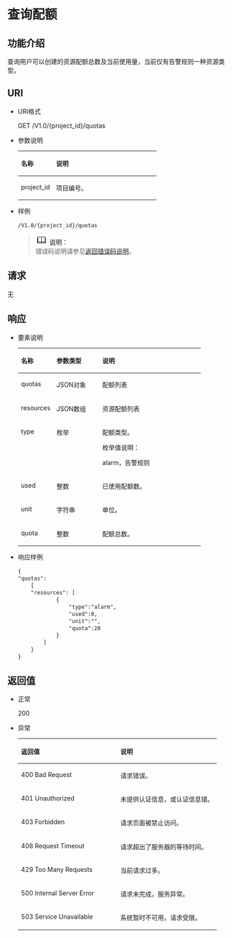# 查询配额<a name="ZH-CN_TOPIC_0020099236"></a>

## 功能介绍<a name="section66578044"></a>

查询用户可以创建的资源配额总数及当前使用量，当前仅有告警规则一种资源类型。

## URI<a name="section62331491"></a>

-   URI格式

    GET /V1.0/\{project\_id\}/quotas

-   参数说明

    <a name="table35846240171810"></a>
    <table><thead align="left"><tr id="row35634314171810"><th class="cellrowborder" valign="top" width="25.281396231187557%" id="mcps1.1.3.1.1"><p id="p698337171810"><a name="p698337171810"></a><a name="p698337171810"></a>名称</p>
    </th>
    <th class="cellrowborder" valign="top" width="74.71860376881246%" id="mcps1.1.3.1.2"><p id="p18391853171810"><a name="p18391853171810"></a><a name="p18391853171810"></a>说明</p>
    </th>
    </tr>
    </thead>
    <tbody><tr id="row13345138171810"><td class="cellrowborder" valign="top" width="25.281396231187557%" headers="mcps1.1.3.1.1 "><p id="p7214379171810"><a name="p7214379171810"></a><a name="p7214379171810"></a>project_id</p>
    </td>
    <td class="cellrowborder" valign="top" width="74.71860376881246%" headers="mcps1.1.3.1.2 "><p id="p21794587171810"><a name="p21794587171810"></a><a name="p21794587171810"></a>项目编号。</p>
    </td>
    </tr>
    </tbody>
    </table>

-   样例

    ```
    /V1.0/{project_id}/quotas
    ```

    >![](public_sys-resources/icon-note.gif) **说明：**   
    >错误码说明请参见[返回错误码说明](返回错误码说明.md)。  


## 请求<a name="section24112512"></a>

无

## 响应<a name="section15686020"></a>

-   要素说明

    <a name="table5856932152840"></a>
    <table><thead align="left"><tr id="row5206426152840"><th class="cellrowborder" valign="top" width="19.367349412192464%" id="mcps1.1.4.1.1"><p id="p19067323152840"><a name="p19067323152840"></a><a name="p19067323152840"></a>名称</p>
    </th>
    <th class="cellrowborder" valign="top" width="25.05150890801115%" id="mcps1.1.4.1.2"><p id="p9786487152840"><a name="p9786487152840"></a><a name="p9786487152840"></a>参数类型</p>
    </th>
    <th class="cellrowborder" valign="top" width="55.581141679796396%" id="mcps1.1.4.1.3"><p id="p54508002152840"><a name="p54508002152840"></a><a name="p54508002152840"></a>说明</p>
    </th>
    </tr>
    </thead>
    <tbody><tr id="row25652894105355"><td class="cellrowborder" valign="top" width="19.367349412192464%" headers="mcps1.1.4.1.1 "><p id="p64618506105355"><a name="p64618506105355"></a><a name="p64618506105355"></a>quotas</p>
    </td>
    <td class="cellrowborder" valign="top" width="25.05150890801115%" headers="mcps1.1.4.1.2 "><p id="p35329321105355"><a name="p35329321105355"></a><a name="p35329321105355"></a>JSON对象</p>
    </td>
    <td class="cellrowborder" valign="top" width="55.581141679796396%" headers="mcps1.1.4.1.3 "><p id="p43102763105355"><a name="p43102763105355"></a><a name="p43102763105355"></a>配额列表</p>
    </td>
    </tr>
    <tr id="row41015029105352"><td class="cellrowborder" valign="top" width="19.367349412192464%" headers="mcps1.1.4.1.1 "><p id="p33883078105352"><a name="p33883078105352"></a><a name="p33883078105352"></a>resources</p>
    </td>
    <td class="cellrowborder" valign="top" width="25.05150890801115%" headers="mcps1.1.4.1.2 "><p id="p42323558105352"><a name="p42323558105352"></a><a name="p42323558105352"></a>JSON数组</p>
    </td>
    <td class="cellrowborder" valign="top" width="55.581141679796396%" headers="mcps1.1.4.1.3 "><p id="p5656197105352"><a name="p5656197105352"></a><a name="p5656197105352"></a>资源配额列表</p>
    </td>
    </tr>
    <tr id="row53072054152840"><td class="cellrowborder" valign="top" width="19.367349412192464%" headers="mcps1.1.4.1.1 "><p id="p3869081152840"><a name="p3869081152840"></a><a name="p3869081152840"></a>type</p>
    </td>
    <td class="cellrowborder" valign="top" width="25.05150890801115%" headers="mcps1.1.4.1.2 "><p id="p17896115152840"><a name="p17896115152840"></a><a name="p17896115152840"></a>枚举</p>
    </td>
    <td class="cellrowborder" valign="top" width="55.581141679796396%" headers="mcps1.1.4.1.3 "><p id="p40299192152840"><a name="p40299192152840"></a><a name="p40299192152840"></a>配额类型。</p>
    <p id="p27148414152840"><a name="p27148414152840"></a><a name="p27148414152840"></a>枚举值说明：</p>
    <p id="p43009134152840"><a name="p43009134152840"></a><a name="p43009134152840"></a>alarm，告警规则</p>
    </td>
    </tr>
    <tr id="row51537891152840"><td class="cellrowborder" valign="top" width="19.367349412192464%" headers="mcps1.1.4.1.1 "><p id="p13819620152840"><a name="p13819620152840"></a><a name="p13819620152840"></a>used</p>
    </td>
    <td class="cellrowborder" valign="top" width="25.05150890801115%" headers="mcps1.1.4.1.2 "><p id="p6457309152840"><a name="p6457309152840"></a><a name="p6457309152840"></a>整数</p>
    </td>
    <td class="cellrowborder" valign="top" width="55.581141679796396%" headers="mcps1.1.4.1.3 "><p id="p53280036152840"><a name="p53280036152840"></a><a name="p53280036152840"></a>已使用配额数。</p>
    </td>
    </tr>
    <tr id="row9758283152840"><td class="cellrowborder" valign="top" width="19.367349412192464%" headers="mcps1.1.4.1.1 "><p id="p52223468152840"><a name="p52223468152840"></a><a name="p52223468152840"></a>unit</p>
    </td>
    <td class="cellrowborder" valign="top" width="25.05150890801115%" headers="mcps1.1.4.1.2 "><p id="p47426223152840"><a name="p47426223152840"></a><a name="p47426223152840"></a>字符串</p>
    </td>
    <td class="cellrowborder" valign="top" width="55.581141679796396%" headers="mcps1.1.4.1.3 "><p id="p16318882152840"><a name="p16318882152840"></a><a name="p16318882152840"></a>单位。</p>
    </td>
    </tr>
    <tr id="row12652212152840"><td class="cellrowborder" valign="top" width="19.367349412192464%" headers="mcps1.1.4.1.1 "><p id="p18196222152840"><a name="p18196222152840"></a><a name="p18196222152840"></a>quota</p>
    </td>
    <td class="cellrowborder" valign="top" width="25.05150890801115%" headers="mcps1.1.4.1.2 "><p id="p65854208152840"><a name="p65854208152840"></a><a name="p65854208152840"></a>整数</p>
    </td>
    <td class="cellrowborder" valign="top" width="55.581141679796396%" headers="mcps1.1.4.1.3 "><p id="p32590599152840"><a name="p32590599152840"></a><a name="p32590599152840"></a>配额总数。</p>
    </td>
    </tr>
    </tbody>
    </table>

-   响应样例

    ```
    { 
    "quotas": 
        { 
        "resources": [
                {
                    "type":"alarm",
                    "used":0, 
                    "unit":"",
                    "quota":20
                }
            ]
        } 
    }
    ```


## 返回值<a name="section6956456"></a>

-   正常

    200

-   异常

    <a name="table46793998"></a>
    <table><thead align="left"><tr id="row65573909"><th class="cellrowborder" valign="top" width="50%" id="mcps1.1.3.1.1"><p id="p9886408"><a name="p9886408"></a><a name="p9886408"></a>返回值</p>
    </th>
    <th class="cellrowborder" valign="top" width="50%" id="mcps1.1.3.1.2"><p id="p62601592"><a name="p62601592"></a><a name="p62601592"></a>说明</p>
    </th>
    </tr>
    </thead>
    <tbody><tr id="row37564172"><td class="cellrowborder" valign="top" width="50%" headers="mcps1.1.3.1.1 "><p id="p5859848991623"><a name="p5859848991623"></a><a name="p5859848991623"></a>400 Bad Request</p>
    </td>
    <td class="cellrowborder" valign="top" width="50%" headers="mcps1.1.3.1.2 "><p id="p4885720391623"><a name="p4885720391623"></a><a name="p4885720391623"></a>请求错误。</p>
    </td>
    </tr>
    <tr id="row66248115"><td class="cellrowborder" valign="top" width="50%" headers="mcps1.1.3.1.1 "><p id="p4920367291623"><a name="p4920367291623"></a><a name="p4920367291623"></a>401 Unauthorized</p>
    </td>
    <td class="cellrowborder" valign="top" width="50%" headers="mcps1.1.3.1.2 "><p id="p2607446691623"><a name="p2607446691623"></a><a name="p2607446691623"></a>未提供认证信息，或认证信息错。</p>
    </td>
    </tr>
    <tr id="row44282627"><td class="cellrowborder" valign="top" width="50%" headers="mcps1.1.3.1.1 "><p id="p1647740891623"><a name="p1647740891623"></a><a name="p1647740891623"></a>403 Forbidden</p>
    </td>
    <td class="cellrowborder" valign="top" width="50%" headers="mcps1.1.3.1.2 "><p id="p5960166891623"><a name="p5960166891623"></a><a name="p5960166891623"></a>请求页面被禁止访问。</p>
    </td>
    </tr>
    <tr id="row1815156"><td class="cellrowborder" valign="top" width="50%" headers="mcps1.1.3.1.1 "><p id="p3018159191623"><a name="p3018159191623"></a><a name="p3018159191623"></a>408 Request Timeout</p>
    </td>
    <td class="cellrowborder" valign="top" width="50%" headers="mcps1.1.3.1.2 "><p id="p2878984091623"><a name="p2878984091623"></a><a name="p2878984091623"></a>请求超出了服务器的等待时间。</p>
    </td>
    </tr>
    <tr id="row25675773"><td class="cellrowborder" valign="top" width="50%" headers="mcps1.1.3.1.1 "><p id="p4982820391623"><a name="p4982820391623"></a><a name="p4982820391623"></a>429 Too Many Requests</p>
    </td>
    <td class="cellrowborder" valign="top" width="50%" headers="mcps1.1.3.1.2 "><p id="p955264291623"><a name="p955264291623"></a><a name="p955264291623"></a>当前请求过多。</p>
    </td>
    </tr>
    <tr id="row47530006"><td class="cellrowborder" valign="top" width="50%" headers="mcps1.1.3.1.1 "><p id="p5166331291623"><a name="p5166331291623"></a><a name="p5166331291623"></a>500 Internal Server Error</p>
    </td>
    <td class="cellrowborder" valign="top" width="50%" headers="mcps1.1.3.1.2 "><p id="p2397871991623"><a name="p2397871991623"></a><a name="p2397871991623"></a>请求未完成，服务异常。</p>
    </td>
    </tr>
    <tr id="row20561848"><td class="cellrowborder" valign="top" width="50%" headers="mcps1.1.3.1.1 "><p id="p3218176391623"><a name="p3218176391623"></a><a name="p3218176391623"></a>503 Service Unavailable</p>
    </td>
    <td class="cellrowborder" valign="top" width="50%" headers="mcps1.1.3.1.2 "><p id="p5658597291623"><a name="p5658597291623"></a><a name="p5658597291623"></a>系统暂时不可用，请求受限。</p>
    </td>
    </tr>
    </tbody>
    </table>


